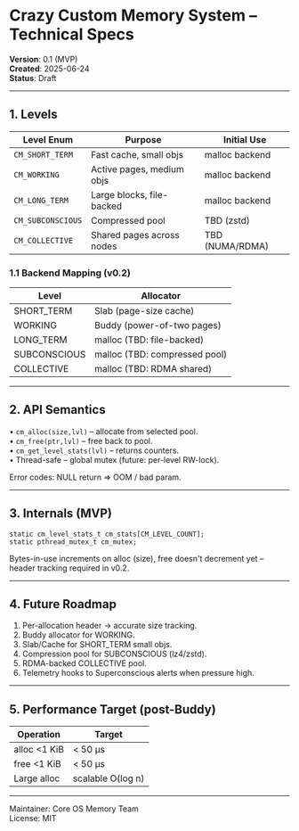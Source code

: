 # Crazy Custom Memory System – Technical Specs

**Version**: 0.1 (MVP)  
**Created**: 2025-06-24  
**Status**: Draft  

---

## 1. Levels
| Level Enum | Purpose | Initial Use |
|------------|---------|-------------|
| `CM_SHORT_TERM` | Fast cache, small objs | malloc backend |
| `CM_WORKING` | Active pages, medium objs | malloc backend |
| `CM_LONG_TERM` | Large blocks, file-backed | malloc backend |
| `CM_SUBCONSCIOUS` | Compressed pool | TBD (zstd) |
| `CM_COLLECTIVE` | Shared pages across nodes | TBD (NUMA/RDMA) |

### 1.1 Backend Mapping (v0.2)
| Level | Allocator |
|-------|-----------|
| SHORT_TERM | Slab (page-size cache) |
| WORKING    | Buddy (power-of-two pages) |
| LONG_TERM  | malloc (TBD: file-backed) |
| SUBCONSCIOUS | malloc (TBD: compressed pool) |
| COLLECTIVE | malloc (TBD: RDMA shared) |

---

## 2. API Semantics
• `cm_alloc(size,lvl)` – allocate from selected pool.  
• `cm_free(ptr,lvl)`  – free back to pool.  
• `cm_get_level_stats(lvl)` – returns counters.  
• Thread-safe – global mutex (future: per-level RW-lock).

Error codes: NULL return => OOM / bad param.

---

## 3. Internals (MVP)
```
static cm_level_stats_t cm_stats[CM_LEVEL_COUNT];
static pthread_mutex_t cm_mutex;
```
Bytes-in-use increments on alloc (size), free doesn't decrement yet – header tracking required in v0.2.

---

## 4. Future Roadmap
1. Per-allocation header → accurate size tracking.  
2. Buddy allocator for WORKING.  
3. Slab/Cache for SHORT_TERM small objs.  
4. Compression pool for SUBCONSCIOUS (lz4/zstd).  
5. RDMA-backed COLLECTIVE pool.  
6. Telemetry hooks to Superconscious alerts when pressure high.

---

## 5. Performance Target (post-Buddy)
| Operation | Target |
|-----------|--------|
| alloc <1 KiB | < 50 µs |
| free <1 KiB | < 50 µs |
| Large alloc  | scalable O(log n) |

---

Maintainer: Core OS Memory Team  
License: MIT 